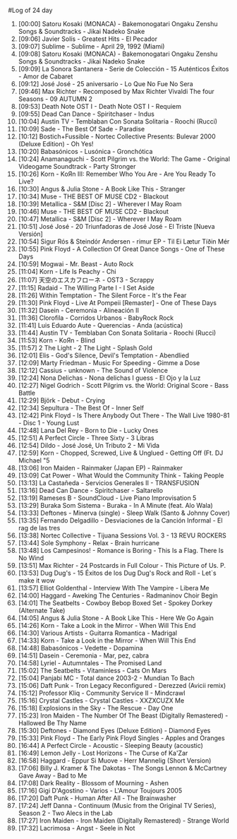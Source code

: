 #Log of 24 day

1. [00:00] Satoru Kosaki (MONACA) - Bakemonogatari Ongaku Zenshu Songs & Soundtracks - Jikai Nadeko Snake
1. [09:06] Javier Solís - Greatest Hits - El Pecador
1. [09:07] Sublime - Sublime - April 29, 1992 (Miami)
1. [09:08] Satoru Kosaki (MONACA) - Bakemonogatari Ongaku Zenshu Songs & Soundtracks - Jikai Nadeko Snake
1. [09:09] La Sonora Santanera - Serie de Colección - 15 Auténticos Éxitos - Amor de Cabaret
1. [09:12] José José - 25 aniversario - Lo Que No Fue No Sera
1. [09:46] Max Richter - Recomposed by Max Richter Vivaldi The four Seasons - 09 AUTUMN 2
1. [09:53] Death Note OST I - Death Note OST I - Requiem
1. [09:55] Dead Can Dance - Spiritchaser - Indus
1. [10:04] Austin TV - Temblaban Con Sonata Solitaria - Roochi (Rucci)
1. [10:09] Sade - The Best Of Sade - Paradise
1. [10:12] Bostich+Fussible - Nortec Collective Presents: Bulevar 2000 (Deluxe Edition) - Oh Yes!
1. [10:20] Babasónicos - Lusónica - Gronchótica
1. [10:24] Anamanaguchi - Scott Pilgrim vs. the World: The Game - Original Videogame Soundtrack - Party Stronger
1. [10:26] Korn - KoЯn III: Remember Who You Are - Are You Ready To Live?
1. [10:30] Angus & Julia Stone - A Book Like This - Stranger
1. [10:34] Muse - THE BEST OF MUSE CD2 - Blackout
1. [10:39] Metallica - S&M [Disc 2] - Wherever I May Roam
1. [10:46] Muse - THE BEST OF MUSE CD2 - Blackout
1. [10:47] Metallica - S&M [Disc 2] - Wherever I May Roam
1. [10:51] José José - 20 Triunfadoras de José José - El Triste [Nueva Versión]
1. [10:54] Sigur Rós & Steindór Andersen - rimur EP - Til Ei Lætur Tíðin Mér
1. [10:55] Pink Floyd - A Collection Of Great Dance Songs - One of These Days
1. [10:59] Mogwai - Mr. Beast - Auto Rock
1. [11:04] Korn - Life Is Peachy - Chi
1. [11:07] 天空のエスカフローネ - OST3 - Scrappy
1. [11:15] Radaid - The Willing Parte I - I Set Aside
1. [11:26] Within Temptation - The Silent Force - It's the Fear
1. [11:30] Pink Floyd - Live At Pompeii [Remaster] - One of These Days
1. [11:32] Dasein - Ceremonia - Alineación II
1. [11:36] Clorofila - Corridos Urbanos - BabyRock Rock
1. [11:41] Luis Eduardo Aute - Querencias - Anda (acústica)
1. [11:44] Austin TV - Temblaban Con Sonata Solitaria - Roochi (Rucci)
1. [11:53] Korn - KoЯn - Blind
1. [11:57] 2 The Light - 2 The Light - Splash Gold
1. [12:01] Elis - God's Silence, Devil's Temptation - Abendlied
1. [12:09] Marty Friedman - Music For Speeding - Gimme a Dose
1. [12:12] Cassius - unknown - The Sound of Violence
1. [12:24] Nona Delichas - Nona delichas I guess - El Ojo y la Luz
1. [12:27] Nigel Godrich - Scott Pilgrim vs. the World: Original Score - Bass Battle
1. [12:29] Björk - Debut - Crying
1. [12:34] Sepultura - The Best Of - Inner Self
1. [12:42] Pink Floyd - Is There Anybody Out There - The Wall Live 1980-81 - Disc 1 - Young Lust
1. [12:48] Lana Del Rey - Born to Die - Lucky Ones
1. [12:51] A Perfect Circle - Three Sixty - 3 Libras
1. [12:54] Dildo - José José, Un Tributo 2 - Mi Vida
1. [12:59] Korn - Chopped, Screwed, Live & Unglued - Getting Off (Ft. DJ Michael "5
1. [13:06] Iron Maiden - Rainmaker (Japan EP) - Rainmaker
1. [13:09] Cat Power - What Would the Community Think - Taking People
1. [13:13] La Castañeda - Servicios Generales II - TRANSFUSION
1. [13:16] Dead Can Dance - Spiritchaser - Saltarello
1. [13:19] Rameses B - SoundCloud - Live Piano Improvisation 5
1. [13:29] Buraka Som Sistema - Buraka - In A Minute (feat. Alo Wala)
1. [13:33] Deftones - Minerva (single) - Sleep Walk (Santo & Johnny Cover)
1. [13:35] Fernando Delgadillo - Desviaciones de la Canción Informal - El rag de las tres
1. [13:38] Nortec Collective - Tijuana Sessions Vol. 3 - 13 REVU ROCKERS
1. [13:44] Sole Symphony - Relax - Brain hurricane
1. [13:48] Los Campesinos! - Romance is Boring - This Is a Flag. There Is No Wind
1. [13:51] Max Richter - 24 Postcards in Full Colour - This Picture of Us. P.
1. [13:53] Dug Dug's - 15 Éxitos de los Dug Dug's Rock and Roll - Let`s make it wow
1. [13:57] Elliot Goldenthal - Interview With The Vampire - Libera Me
1. [14:00] Haggard - Aweking The Centuries - Radmaninov Choir Begin
1. [14:01] The Seatbelts - Cowboy Bebop Boxed Set - Spokey Dorkey (Alternate Take)
1. [14:05] Angus & Julia Stone - A Book Like This - Here We Go Again
1. [14:26] Korn - Take a Look in the Mirror - When Will This End
1. [14:30] Various Artists - Guitarra Romantica - Madrigal
1. [14:33] Korn - Take a Look in the Mirror - When Will This End
1. [14:48] Babasónicos - Vedette - Dopamina
1. [14:51] Dasein - Ceremonia - Mar, pez, cabra
1. [14:58] Lyriel - Autumntales - The Promised Land
1. [15:02] The Seatbelts - Vitaminless - Cats On Mars
1. [15:04] Panjabi MC - Total dance 2003-2 - Mundian To Bach
1. [15:06] Daft Punk - Tron Legacy Reconfigured - Derezzed (Avicii remix)
1. [15:12] Professor Kliq - Community Service II - Mindcrawl
1. [15:16] Crystal Castles - Crystal Castles - XXZXCUZX Me
1. [15:18] Explosions in the Sky - The Rescue - Day One
1. [15:23] Iron Maiden - The Number Of The Beast (Digitally Remastered) - Hallowed Be Thy Name
1. [15:30] Deftones - Diamond Eyes (Deluxe Edition) - Diamond Eyes
1. [15:33] Pink Floyd - The Early Pink Floyd Singles - Apples and Oranges
1. [16:44] A Perfect Circle - Acoustic - Sleeping Beauty (acoustic)
1. [16:49] Lemon Jelly - Lost Horizons - The Curse of Ka'Zar
1. [16:58] Haggard - Eppur Si Muove - Herr Mannelig (Short Version)
1. [17:06] Billy J. Kramer & The Dakotas - The Songs Lennon & McCartney Gave Away - Bad to Me
1. [17:08] Dark Reality - Blossom of Mourning - Ashen
1. [17:16] Gigi D'Agostino - Varios - L'Amour Toujours 2005
1. [17:20] Daft Punk - Human After All - The Brainwasher
1. [17:24] Jeff Danna - Continuum (Music from the Original TV Series), Season 2 - Two Alecs in the Lab
1. [17:27] Iron Maiden - Iron Maiden (Digitally Remastered) - Strange World
1. [17:32] Lacrimosa - Angst - Seele in Not
